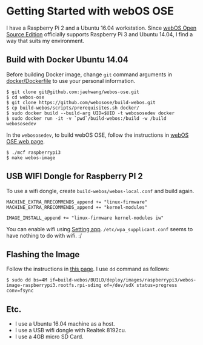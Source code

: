 # Getting Started with webOS OSE 

I have a Raspberry Pi 2 and a Ubuntu 16.04 workstation. Since [webOS Open Source Edition](http://webosose.org/) officially supports Raspberry Pi 3 and Ubuntu 14.04, I find a way that suits my environment.

## Build with Docker Ubuntu 14.04

Before building Docker image, change `git` command arguments in [docker/Dockerfile](docker/Dockerfile) to use your personal information.

    $ git clone git@github.com:jaehwang/webos-ose.git
    $ cd webos-ose
    $ git clone https://github.com/webosose/build-webos.git
    $ cp build-webos/scripts/prerequisites.sh docker/
    $ sudo docker build --build-arg UID=$UID -t webososedev docker
    $ sudo docker run -it -v `pwd`/build-webos:/build -w /build webososedev

In the `webososedev`, to build webOS OSE, follow the instructions in [webOS OSE web page](http://webosose.org/discover/setting/building-webos-ose/).

    $ ./mcf raspberrypi3
    $ make webos-image

## USB WIFI Dongle for Raspberry PI 2

To use a wifi dongle, create `build-webos/webos-local.conf` and build again.

    MACHINE_EXTRA_RRECOMMENDS_append += "linux-firmware"
    MACHINE_EXTRA_RRECOMMENDS_append += "kernel-modules"

    IMAGE_INSTALL_append += "linux-firmware kernel-modules iw"

You can enable wifi using [Setting app](http://webosose.org/discover/setting/setting-up-networking/). `/etc/wpa_supplicant.conf` seems to have nothing to do with wifi. :/

## Flashing the Image

Follow the instructions in [this page](http://webosose.org/discover/setting/flashing-webos-ose/). I use `dd` command as follows:

    $ sudo dd bs=4M if=build-webos/BUILD/deploy/images/raspberrypi3/webos-image-raspberrypi3.rootfs.rpi-sdimg of=/dev/sdX status=progress conv=fsync

## Etc.

* I use a Ubuntu 16.04 machine as a host.
* I use a USB wifi dongle with Realtek 8192cu.
* I use a 4GB micro SD Card.

<!--
vim:nospell
-->
